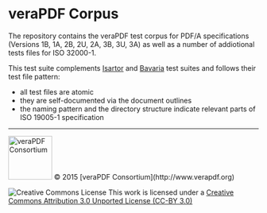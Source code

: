 # veraPDF Corpus

The repository contains the veraPDF test corpus for PDF/A specifications (Versions 1B, 1A, 2B, 2U, 2A, 3B, 3U, 3A) as well as a number of addiotional tests files for ISO 32000-1.

This test suite complements [Isartor](http://www.pdfa.org/2011/08/isartor-test-suite/) and [Bavaria](http://www.pdflib.com/knowledge-base/pdfa/validation-report/) test suites and follows their test file pattern:
- all test files are atomic
- they are self-documented via the document outlines
- the naming pattern and the directory structure indicate relevant parts of ISO 19005-1 specification

***

<img src="https://avatars2.githubusercontent.com/u/9946925?v=3&s=200" width="88" alt="veraPDF Consortium"/>
© 2015 [veraPDF Consortium](http://www.verapdf.org)

![Creative Commons License](https://licensebuttons.net/l/by/3.0/88x31.png)
This work is licensed under a [Creative Commons Attribution 3.0 Unported License (CC-BY 3.0)](http://creativecommons.org/licenses/by/3.0/)
